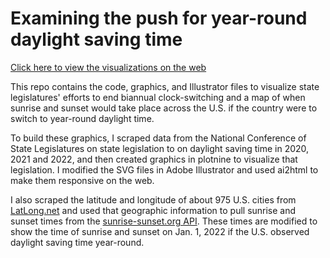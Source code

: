 # Examining the push for year-round daylight saving time

[Click here to view the visualizations on the web](http://juliaingram.github.io/daylight-saving)

This repo contains the code, graphics, and Illustrator files to visualize state legislatures' efforts to end biannual clock-switching and a map of when sunrise and sunset would take place across the U.S. if the country were to switch to year-round daylight time. 

To build these graphics, I scraped data from the National Conference of State Legislatures on state legislation to on daylight saving time in 2020, 2021 and 2022, and then created graphics in plotnine to visualize that legislation. I modified the SVG files in Adobe Illustrator and used ai2html to make them responsive on the web.

I also scraped the latitude and longitude of about 975 U.S. cities from [LatLong.net](https://www.latlong.net/category/cities-236-15-1.html) and used that geographic information to pull sunrise and sunset times from the [sunrise-sunset.org API](https://sunrise-sunset.org/api). These times are modified to show the time of sunrise and sunset on Jan. 1, 2022 if the U.S. observed daylight saving time year-round. 
